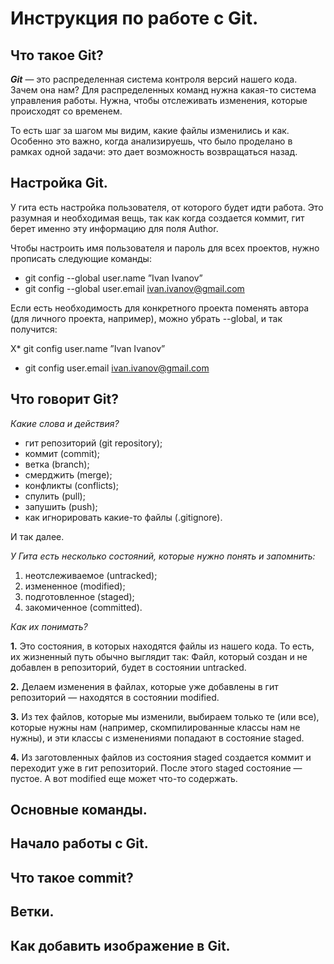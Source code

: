 # Инструкция по работе с Git.

## Что такое Git?

_**Git**_ — это распределенная система контроля версий нашего кода. Зачем она нам? Для распределенных команд нужна какая-то система управления работы. Нужна, чтобы отслеживать изменения, которые происходят со временем. 

То есть шаг за шагом мы видим, какие файлы изменились и как. Особенно это важно, когда анализируешь, что было проделано в рамках одной задачи: это дает возможность возвращаться назад.


## Настройка Git.

У гита есть настройка пользователя, от которого будет идти работа. Это разумная и необходимая вещь, так как когда создается коммит, гит берет именно эту информацию для поля Author.

Чтобы настроить имя пользователя и пароль для всех проектов, нужно прописать следующие команды:

* git config --global user.name ”Ivan Ivanov”
* git config --global user.email ivan.ivanov@gmail.com

Если есть необходимость для конкретного проекта поменять автора (для личного проекта, например), можно убрать --global, и так получится:
 
X* git config user.name ”Ivan Ivanov”
* git config user.email ivan.ivanov@gmail.com

## Что говорит Git? 

*Какие слова и действия?*

* гит репозиторий (git repository);
* коммит (commit);
* ветка (branch);
* смерджить (merge);
* конфликты (conflicts);
* спулить (pull);
* запушить (push);
* как игнорировать какие-то файлы (.gitignore).

И так далее.

*У Гита есть несколько состояний, которые нужно понять и запомнить:*

1. неотслеживаемое (untracked);
2. измененное (modified);
3. подготовленное (staged);
4. закомиченное (committed).

*Как их понимать?*

**1.** Это состояния, в которых находятся файлы из нашего кода. То есть, их жизненный путь обычно выглядит так:
Файл, который создан и не добавлен в репозиторий, будет в состоянии untracked.

**2.** Делаем изменения в файлах, которые уже добавлены в гит репозиторий — находятся в состоянии modified.

**3.** Из тех файлов, которые мы изменили, выбираем только те (или все), которые нужны нам (например, скомпилированные классы нам не нужны), и эти классы с изменениями попадают в состояние staged.

**4.** Из заготовленных файлов из состояния staged создается коммит и переходит уже в гит репозиторий. После этого staged состояние — пустое. А вот modified еще может что-то содержать.

## Основные команды.

## Начало работы с Git.

## Что такое commit?

## Ветки. 

## Как добавить изображение в Git.

